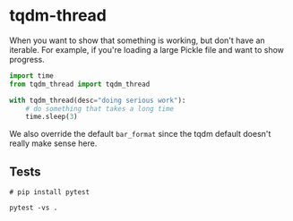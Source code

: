 tqdm-thread
===========

When you want to show that something is working, but don't have an iterable. For example, if you're loading a large
Pickle file and want to show progress.

```python
import time
from tqdm_thread import tqdm_thread

with tqdm_thread(desc="doing serious work"):
    # do something that takes a long time
    time.sleep(3)

```

We also override the default `bar_format` since the tqdm default doesn't really make sense here. 


Tests
-----

```shell
# pip install pytest

pytest -vs .
```
